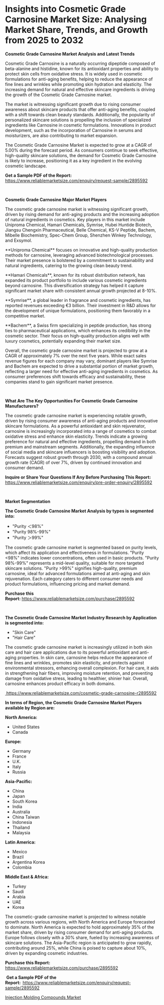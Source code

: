 <p><h1>Insights into Cosmetic Grade Carnosine Market Size: Analysing Market Share, Trends, and Growth from 2025 to 2032</h1></p><p><strong>Cosmetic Grade Carnosine Market Analysis and Latest Trends</strong></p>
<p><p>Cosmetic Grade Carnosine is a naturally occurring dipeptide composed of beta-alanine and histidine, known for its antioxidant properties and ability to protect skin cells from oxidative stress. It is widely used in cosmetic formulations for anti-aging benefits, helping to reduce the appearance of fine lines and wrinkles while promoting skin hydration and elasticity. The increasing demand for natural and effective skincare ingredients is driving the growth of the Cosmetic Grade Carnosine market.</p><p>The market is witnessing significant growth due to rising consumer awareness about skincare products that offer anti-aging benefits, coupled with a shift towards clean beauty standards. Additionally, the popularity of personalized skincare solutions is propelling the inclusion of specialized ingredients like Carnosine in cosmetic formulations. Innovations in product development, such as the incorporation of Carnosine in serums and moisturizers, are also contributing to market expansion.</p><p>The Cosmetic Grade Carnosine Market is expected to grow at a CAGR of 5.00% during the forecast period. As consumers continue to seek effective, high-quality skincare solutions, the demand for Cosmetic Grade Carnosine is likely to increase, positioning it as a key ingredient in the evolving cosmetic landscape.</p></p>
<p><strong>Get a Sample PDF of the Report:&nbsp;</strong> <a href="https://www.reliablemarketsize.com/enquiry/request-sample/2895592?utm_campaign=3073&utm_medium=2&utm_source=Github&utm_content=ia&utm_term=15032025&utm_id=cosmetic-grade-carnosine">https://www.reliablemarketsize.com/enquiry/request-sample/2895592</a></p>
<p>&nbsp;</p>
<p><strong>Cosmetic Grade Carnosine Major Market Players</strong></p>
<p><p>The cosmetic grade carnosine market is witnessing significant growth, driven by rising demand for anti-aging products and the increasing adoption of natural ingredients in cosmetics. Key players in this market include Uniproma Chemical, Hamari Chemicals, Symrise, Hubei Huntide Biotech, Jiangsu Chengxin Pharmaceutical, Belle Chemical, KS-V Peptide, Bachem, Mibelle Biochemistry, Spec-Chem Group, Shenzhen Winkey Technology, and Exsymol. </p><p>**Uniproma Chemical** focuses on innovative and high-quality production methods for carnosine, leveraging advanced biotechnological processes. Their market presence is bolstered by a commitment to sustainability and natural ingredients, catering to the growing clean beauty trend.</p><p>**Hamari Chemicals**, known for its robust distribution network, has expanded its product portfolio to include various cosmetic ingredients beyond carnosine. This diversification strategy has helped it capture significant market share with consistent annual growth projected at 8-10%.</p><p>**Symrise**, a global leader in fragrance and cosmetic ingredients, has reported revenues exceeding €3 billion. Their investment in R&D allows for the development of unique formulations, positioning them favorably in a competitive market.</p><p>**Bachem**, a Swiss firm specializing in peptide production, has strong ties to pharmaceutical applications, which enhances its credibility in the cosmetic sector. Their focus on high-quality production aligns well with luxury cosmetics, potentially expanding their market size.</p><p>Overall, the cosmetic grade carnosine market is projected to grow at a CAGR of approximately 7% over the next five years. While exact sales revenue figures for each company may vary, dominant players like Symrise and Bachem are expected to drive a substantial portion of market growth, reflecting a larger need for effective anti-aging ingredients in cosmetics. As consumer preferences shift towards efficacy and sustainability, these companies stand to gain significant market presence.</p></p>
<p>&nbsp;</p>
<p><strong>What Are The Key Opportunities For Cosmetic Grade Carnosine Manufacturers?</strong></p>
<p><p>The cosmetic grade carnosine market is experiencing notable growth, driven by rising consumer awareness of anti-aging products and innovative skincare formulations. As a powerful antioxidant and skin rejuvenator, carnosine is increasingly incorporated into a range of cosmetics to combat oxidative stress and enhance skin elasticity. Trends indicate a growing preference for natural and effective ingredients, propelling demand in both premium and mainstream segments. Additionally, the expanding influence of social media and skincare influencers is boosting visibility and adoption. Forecasts suggest robust growth through 2030, with a compound annual growth rate (CAGR) of over 7%, driven by continued innovation and consumer demand.</p></p>
<p><strong>Inquire or Share Your Questions If Any Before Purchasing This Report:</strong> <a href="https://www.reliablemarketsize.com/enquiry/pre-order-enquiry/2895592?utm_campaign=3073&utm_medium=2&utm_source=Github&utm_content=ia&utm_term=15032025&utm_id=cosmetic-grade-carnosine">https://www.reliablemarketsize.com/enquiry/pre-order-enquiry/2895592</a></p>
<p>&nbsp;</p>
<p><strong>Market Segmentation</strong></p>
<p><strong>The Cosmetic Grade Carnosine Market Analysis by types is segmented into:</strong></p>
<p><ul><li>"Purity ＜98%"</li><li>"Purity 98%-99%"</li><li>"Purity ＞99%"</li></ul></p>
<p><p>The cosmetic grade carnosine market is segmented based on purity levels, which affect its application and effectiveness in formulations. "Purity <98%" indicates lower concentrations, often used in basic products. "Purity 98%-99%" represents a mid-level quality, suitable for more targeted skincare solutions. "Purity >99%" signifies high-quality, premium carnosine, ideal for advanced formulations aimed at anti-aging and skin rejuvenation. Each category caters to different consumer needs and product formulations, influencing pricing and market demand.</p></p>
<p><strong>Purchase this Report:&nbsp;</strong><a href="https://www.reliablemarketsize.com/purchase/2895592?utm_campaign=3073&utm_medium=2&utm_source=Github&utm_content=ia&utm_term=15032025&utm_id=cosmetic-grade-carnosine">https://www.reliablemarketsize.com/purchase/2895592</a></p>
<p>&nbsp;</p>
<p><strong>The Cosmetic Grade Carnosine Market Industry Research by Application is segmented into:</strong></p>
<p><ul><li>"Skin Care"</li><li>"Hair Care"</li></ul></p>
<p><p>The cosmetic grade carnosine market is increasingly utilized in both skin care and hair care applications due to its powerful antioxidant and anti-aging properties. In skin care, carnosine helps reduce the appearance of fine lines and wrinkles, promotes skin elasticity, and protects against environmental stressors, enhancing overall complexion. For hair care, it aids in strengthening hair fibers, improving moisture retention, and preventing damage from oxidative stress, leading to healthier, shinier hair. Overall, carnosine enhances product efficacy in both domains.</p></p>
<p><a href="https://www.reliablemarketsize.com/cosmetic-grade-carnosine-r2895592?utm_campaign=3073&utm_medium=2&utm_source=Github&utm_content=ia&utm_term=15032025&utm_id=cosmetic-grade-carnosine">&nbsp;https://www.reliablemarketsize.com/cosmetic-grade-carnosine-r2895592</a></p>
<p><strong>In terms of Region, the Cosmetic Grade Carnosine Market Players available by Region are:</strong></p>
<p>
    <p> <strong> North America: </strong>
        <ul>
            <li>United States</li>
            <li>Canada</li>
        </ul>
        </p> 
    <p> <strong> Europe: </strong>
        <ul>
            <li>Germany</li>
            <li>France</li>
            <li>U.K.</li>
            <li>Italy</li>
            <li>Russia</li>
        </ul>
        </p> 
    <p> <strong> Asia-Pacific: </strong>
        <ul>
            <li>China</li>
            <li>Japan</li>
            <li>South Korea</li>
            <li>India</li>
            <li>Australia</li>
            <li>China Taiwan</li>
            <li>Indonesia</li>
            <li>Thailand</li>
            <li>Malaysia</li>
        </ul>
        </p> 
    <p> <strong> Latin America: </strong>
        <ul>
            <li>Mexico</li>
            <li>Brazil</li>
            <li>Argentina Korea</li>
            <li>Colombia</li>
        </ul>
        </p> 
    <p> <strong> Middle East & Africa: </strong>
        <ul>
            <li>Turkey</li>
            <li>Saudi</li>
            <li>Arabia</li>
            <li>UAE</li>
            <li>Korea</li>
        </ul>
    </p>
    </p>
<p><p>The cosmetic-grade carnosine market is projected to witness notable growth across various regions, with North America and Europe forecasted to dominate. North America is expected to hold approximately 35% of the market share, driven by rising consumer demand for anti-aging products. Europe follows closely with a 30% share, fueled by increasing awareness of skincare solutions. The Asia-Pacific region is anticipated to grow rapidly, contributing around 25%, while China is poised to capture about 10%, driven by expanding cosmetic industries.</p></p>
<p><strong>Purchase this Report: </strong><a href="https://www.reliablemarketsize.com/purchase/2895592?utm_campaign=3073&utm_medium=2&utm_source=Github&utm_content=ia&utm_term=15032025&utm_id=cosmetic-grade-carnosine">https://www.reliablemarketsize.com/purchase/2895592</a></p>
<p>&nbsp;<strong>Get a Sample PDF of the Report:&nbsp;&nbsp;</strong><a href="https://www.reliablemarketsize.com/enquiry/request-sample/2895592?utm_campaign=3073&utm_medium=2&utm_source=Github&utm_content=ia&utm_term=15032025&utm_id=cosmetic-grade-carnosine">https://www.reliablemarketsize.com/enquiry/request-sample/2895592</a></p>
<p><strong></strong></p>
<p><p><a href="https://github.com/nibbsmantji/Market-Research-Report-List-1/blob/main/injection-molding-compounds-market.md?utm_campaign=3073&utm_medium=2&utm_source=Github&utm_content=ia&utm_term=15032025&utm_id=cosmetic-grade-carnosine">Injection Molding Compounds Market</a></p></p>